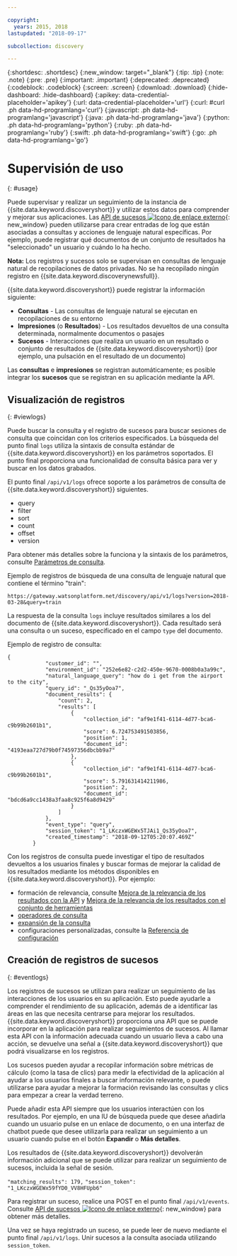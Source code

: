 ```yaml
---

copyright:
  years: 2015, 2018
lastupdated: "2018-09-17"

subcollection: discovery

---
```


{:shortdesc: .shortdesc}
{:new_window: target="_blank"}
{:tip: .tip}
{:note: .note}
{:pre: .pre}
{:important: .important}
{:deprecated: .deprecated}
{:codeblock: .codeblock}
{:screen: .screen}
{:download: .download}
{:hide-dashboard: .hide-dashboard}
{:apikey: data-credential-placeholder='apikey'} 
{:url: data-credential-placeholder='url'}
{:curl: #curl .ph data-hd-programlang='curl'}
{:javascript: .ph data-hd-programlang='javascript'}
{:java: .ph data-hd-programlang='java'}
{:python: .ph data-hd-programlang='python'}
{:ruby: .ph data-hd-programlang='ruby'}
{:swift: .ph data-hd-programlang='swift'}
{:go: .ph data-hd-programlang='go'}

# Supervisión de uso
{: #usage}

Puede supervisar y realizar un seguimiento de la instancia de {{site.data.keyword.discoveryshort}} y utilizar estos datos para comprender y mejorar sus aplicaciones. Las [API de sucesos ![Icono de enlace externo](../../icons/launch-glyph.svg "Icono de enlace externo")](https://{DomainName}/apidocs/discovery#create-event){: new_window} pueden utilizarse para crear entradas de log que están asociadas a consultas y acciones de lenguaje natural específicas. Por ejemplo, puede registrar qué documentos de un conjunto de resultados ha "seleccionado" un usuario y cuándo lo ha hecho.

**Nota:** Los registros y sucesos solo se supervisan en consultas de lenguaje natural de recopilaciones de datos privadas. No se ha recopilado ningún registro en {{site.data.keyword.discoverynewsfull}}.

{{site.data.keyword.discoveryshort}} puede registrar la información siguiente:
- **Consultas** - Las consultas de lenguaje natural se ejecutan en recopilaciones de su entorno 
- **Impresiones** (o **Resultados**) - Los resultados devueltos de una consulta determinada, normalmente documentos o pasajes 
- **Sucesos** - Interacciones que realiza un usuario en un resultado o conjunto de resultados de {{site.data.keyword.discoveryshort}} (por ejemplo, una pulsación en el resultado de un documento)

Las **consultas** e **impresiones** se registran automáticamente; es posible integrar los **sucesos** que se registran en su aplicación mediante la API.

## Visualización de registros
{: #viewlogs}

Puede buscar la consulta y el registro de sucesos para buscar sesiones de consulta que coincidan con los criterios especificados. La búsqueda del punto final `logs` utiliza la sintaxis de consulta estándar de {{site.data.keyword.discoveryshort}} en los parámetros soportados. El punto final proporciona una funcionalidad de consulta básica para ver y buscar en los datos grabados.  

El punto final `/api/v1/logs` ofrece soporte a los parámetros de consulta de {{site.data.keyword.discoveryshort}} siguientes.
- query 
- filter
- sort
- count 
- offset
- version

Para obtener más detalles sobre la funciona y la sintaxis de los parámetros, consulte [Parámetros de consulta](/docs/services/discovery?topic=discovery-query-parameters#query-parameters).

Ejemplo de registros de búsqueda de una consulta de lenguaje natural que contiene el término "train":

`https://gateway.watsonplatform.net/discovery/api/v1/logs?version=2018-03-28&query=train`

La respuesta de la consulta `logs` incluye resultados similares a los del documento de {{site.data.keyword.discoveryshort}}. Cada resultado será una consulta o un suceso, especificado en el campo `type` del documento.  

Ejemplo de registro de consulta:

```
{
            "customer_id": "",
            "environment_id": "252e6e82-c2d2-450e-9670-0008b0a3a99c",
            "natural_language_query": "how do i get from the airport to the city",
            "query_id": "_Qs35yOoa7",
            "document_results": {
                "count": 2,
                "results": [
                    {
                        "collection_id": "af9e1f41-6114-4d77-bca6-c9b99b2601b1",
                        "score": 6.724753491503856,
                        "position": 1,
                        "document_id": "4193eaa727d79b0f74597356dbcbb9a7"
                    },
                    {
                        "collection_id": "af9e1f41-6114-4d77-bca6-c9b99b2601b1",
                        "score": 5.791631414211986,
                        "position": 2,
                        "document_id": "bdcd6a9cc1438a3faa8c925f6a8d9429"
                    }
                ]
            },
            "event_type": "query",
            "session_token": "1_LKczxWGEWx5TJAi1_Qs35yOoa7",
            "created_timestamp": "2018-09-12T05:20:07.469Z"
        }
```

Con los registros de consulta puede investigar el tipo de resultados devueltos a los usuarios finales y buscar formas de mejorar la calidad de los resultados mediante los métodos disponibles en {{site.data.keyword.discoveryshort}}. Por ejemplo: 
- formación de relevancia, consulte [Mejora de la relevancia de los resultados con la API](/docs/services/discovery?topic=discovery-improving-result-relevance-with-the-api#improving-result-relevance-with-the-api) y [Mejora de la relevancia de los resultados con el conjunto de herramientas](/docs/services/discovery?topic=discovery-improving-result-relevance-with-the-tooling#improving-result-relevance-with-the-tooling)
- [operadores de consulta](/docs/services/discovery?topic=discovery-query-operators#query-operators)
- [expansión de la consulta](/docs/services/discovery?topic=discovery-query-concepts#query-expansion)
- configuraciones personalizadas, consulte la [Referencia de configuración](/docs/services/discovery?topic=discovery-configref#configref)

## Creación de registros de sucesos
{: #eventlogs}

Los registros de sucesos se utilizan para realizar un seguimiento de las interacciones de los usuarios en su aplicación. Esto puede ayudarle a comprender el rendimiento de su aplicación, además de a identificar las áreas en las que necesita centrarse para mejorar los resultados. {{site.data.keyword.discoveryshort}} proporciona una API que se puede incorporar en la aplicación para realizar seguimientos de sucesos. Al llamar esta API con la información adecuada cuando un usuario lleva a cabo una acción, se devuelve una señal a {{site.data.keyword.discoveryshort}} que podrá visualizarse en los registros. 

Los sucesos pueden ayudar a recopilar información sobre métricas de cálculo (como la tasa de clics) para medir la efectividad de la aplicación al ayudar a los usuarios finales a buscar información relevante, o puede utilizarse para ayudar a mejorar la formación revisando las consultas y clics para empezar a crear la verdad terreno. 

Puede añadir esta API siempre que los usuarios interactúen con los resultados. Por ejemplo, en una IU de búsqueda puede que desee añadirla cuando un usuario pulse en un enlace de documento, o en una interfaz de chatbot puede que desee utilizarla para realizar un seguimiento a un usuario cuando pulse en el botón **Expandir** o **Más detalles**.

Los resultados de {{site.data.keyword.discoveryshort}} devolverán información adicional que se puede utilizar para realizar un seguimiento de sucesos, incluida la señal de sesión. 

`"matching_results": 179,`
`"session_token": "1_LKczxWGEWx59fYD0_VV8HFUpb6"`

Para registrar un suceso, realice una POST en el punto final `/api/v1/events`. Consulte [API de sucesos ![Icono de enlace externo](../../icons/launch-glyph.svg "Icono de enlace externo")](https://{DomainName}/apidocs/discovery#create-event){: new_window} para obtener más detalles.

Una vez se haya registrado un suceso, se puede leer de nuevo mediante el punto final `/api/v1/logs`. Unir sucesos a la consulta asociada utilizando `session_token`.

